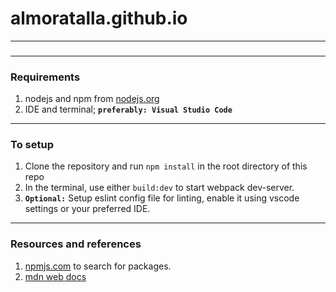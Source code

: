 # almoratalla.github.io

--- 
### 
---

### Requirements 
1. nodejs and npm from [nodejs.org](https://nodejs.org/en/)
2. IDE and terminal; **`preferably: Visual Studio Code`**

---

### To setup
1. Clone the repository and run `npm install` in the root directory of this repo
2. In the terminal, use either `build:dev` to start webpack dev-server.
3. **`Optional:`** Setup eslint config file for linting, enable it using vscode settings or your preferred IDE.

---

### Resources and references
1. [npmjs.com](https://www.npmjs.com/) to search for packages. 
2. [mdn web docs](https://developer.mozilla.org/en-US/)